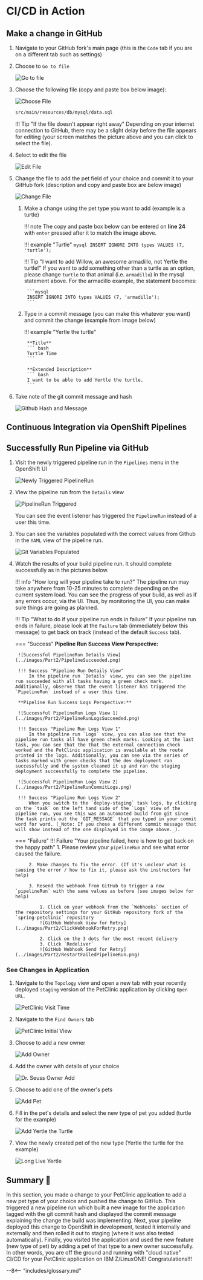 # CI/CD in Action

## Make a change in GitHub

1. Navigate to your GitHub fork's main page (this is the `Code` tab if you are on a different tab such as settings)

2. Choose to `Go to file`

    ![Go to file](../images/Part2/GoToFile.png)

3. Choose the following file (copy and paste box below image):

    ![Choose File](../images/Part2/ChooseFile.png)

    ``` bash
    src/main/resources/db/mysql/data.sql
    ```

    !!! Tip "If the file doesn't appear right away"
        Depending on your internet connection to GitHub, there may be a slight delay before the file appears for editing (your screen matches the picture above and you can click to select the file).

4. Select to edit the file

    ![Edit File](../images/Part2/EditGitFile.png)

5. Change the file to add the pet field of your choice and commit it to your GitHub fork (description and copy and paste box are below image)

    ![Change File](../images/Part2/ChangeFile.png)

    1. Make a change using the pet type you want to add (example is a turtle) 

        !!! note
            The copy and paste box below can be entered on **line 24** with `enter` pressed after it to match the image above.

        !!! example "Turtle"
            ``` mysql
            INSERT IGNORE INTO types VALUES (7, 'turtle');
            ```

        !!! Tip "I want to add Willow, an awesome armadillo, not Yertle the turtle!"
            If you want to add something other than a turtle as an option, please change `turtle` to that animal (i.e. `armadillo`) in the mysql statement above. For the armadillo example, the statement becomes:

            ```mysql
            INSERT IGNORE INTO types VALUES (7, 'armadillo');
            ```

    2. Type in a commit message (you can make this whatever you want) and commit the change (example from image below)

        !!! example "Yertle the turtle"

            **Title**
            ``` bash
            Turtle Time
            ```

            **Extended Description**
            ``` bash
            I want to be able to add Yertle the turtle.
            ```

6. Take note of the git commit message and hash

    ![Github Hash and Message](../images/Part2/SeeCommitHash.png)

## Continuous Integration via OpenShift Pipelines

## Successfully Run Pipeline via GitHub
1. Visit the newly triggered pipeline run in the `Pipelines` menu in the OpenShift UI

    ![Newly Triggered PipelineRun](../images/Part2/ViewGitPipelineRun.png)

2. View the pipeline run from the `Details` view

    ![PipelineRun Triggered](../images/Part2/PipelineTriggered.png)

    You can see the event listener has triggered the `PipelineRun` instead of a user this time.

3. You can see the variables populated with the correct values from Github in the `YAML` view of the pipeline run.

    ![Git Variables Populated](../images/Part2/GitVariablesExist.png)

4. Watch the results of your build pipeline run. It should complete successfully as in the pictures below. 

    !!! info "How long will your pipeline take to run?"
        The pipeline run may take anywhere from 10-25 minutes to complete depending on the current system load. You can see the progress of your build, as well as if any errors occur, via the UI. Thus, by monitoring the UI, you can make sure things are going as planned.

    !!! Tip "What to do if your pipeline run ends in failure"
        If your pipeline run ends in failure, please look at the `Failure` tab (immediately below this message) to get back on track (instead of the default `Success` tab).

    === "Success"
        **Pipeline Run Success View Perspective:**

        ![Successful PipelineRun Details View](../images/Part2/PipelineSucceeded.png)

        !!! Success "Pipeline Run Details View"
            In the pipeline run `Details` view, you can see the pipeline run succeeded with all tasks having a green check mark. Additionally, observe that the event listener has triggered the `PipelineRun` instead of a user this time.

        **Pipeline Run Success Logs Perspective:**

        ![Successful PipelineRun Logs View 1](../images/Part2/PipelineRunLogsSucceeded.png)

        !!! Success "Pipeline Run Logs View 1"
            In the pipeline run `Logs` view, you can also see that the pipeline run tasks all have green check marks. Looking at the last task, you can see that the that the external connection check worked and the PetClinic application is available at the route printed in the logs. Additionally, you can see via the series of tasks marked with green checks that the dev deployment ran successfully and the system cleaned it up and ran the staging deployment successfully to complete the pipeline.
            
        ![Successful PipelineRun Logs View 2](../images/Part2/PipelineRunCommitLogs.png)

        !!! Success "Pipeline Run Logs View 2"
            When you switch to the `deploy-staging` task logs, by clicking on the `task` on the left hand side of the `Logs` view of the pipeline run, you see this was an automated build from git since the task prints out the `GIT_MESSAGE` that you typed in your commit word for word. (_Note: If you chose a different commit message that will show instead of the one displayed in the image above._).

    === "Failure"
        !!! Failure "Your pipeline failed, here is how to get back on the happy path"
            1. Please review your `pipelineRun` and see what error caused the failure.

            2. Make changes to fix the error. (If it's unclear what is causing the error / how to fix it, please ask the instructors for help) 

            3. Resend the webhook from GitHub to trigger a new `pipelineRun` with the same values as before (see images below for help)

                1. Click on your webhook from the `Webhooks` section of the repository settings for your GitHub repository fork of the `spring-petclinic` repository
                ![GitHub Webhook View for Retry](../images/Part2/ClickWebhookForRetry.png)

                2. Click on the 3 dots for the most recent delivery
                3. Click `Redeliver`
                ![GitHub Webhook Send for Retry](../images/Part2/RestartFailedPipelineRun.png)

### See Changes in Application

1. Navigate to the `Topology` view and open a new tab with your recently deployed `staging` version of the PetClinic application by clicking `Open URL`.

    ![PetClinic Visit Time](../images/Part2/PetclinicTimeAgain.png)

2. Navigate to the `Find Owners` tab

     ![PetClinic Initial View](../images/Part2/InitialViewPetClinic.png)

3. Choose to add a new owner

    ![Add Owner](../images/Part2/AddOwner.png)

4. Add the owner with details of your choice

    ![Dr. Seuss Owner Add](../images/Part2/AddSeus.png)

5. Choose to add one of the owner's pets

    ![Add Pet](../images/Part2/AddNewPet.png)

6. Fill in the pet's details and select the new type of pet you added (turtle for the example)

    ![Add Yertle the Turtle](../images/Part2/AddYertleTheTurtle.png)

7. View the newly created pet of the new type (Yertle the turtle for the example)

    ![Long Live Yertle](../images/Part2/LongLiveYertle.png)

## Summary :full_moon_with_face:

In this section, you made a change to your PetClinic application to add a new pet type of your choice and pushed the change to GitHub. This triggered a new pipeline run which built a new image for the application tagged with the git commit hash and displayed the commit message explaining the change the build was implementing. Next, your pipeline deployed this change to OpenShift in development, tested it internally and externally and then rolled it out to staging (where it was also tested automatically). Finally, you visited the application and used the new feature (new type of pet) by adding a pet of that type to a new owner successfully. In other words, you are off the ground and running with "cloud native" CI/CD for your PetClinic application on IBM Z/LinuxONE! Congratulations!!!

--8<-- "includes/glossary.md"